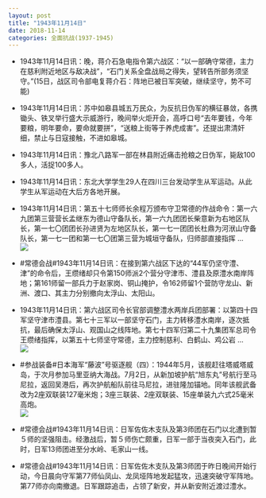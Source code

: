 ```yaml
---
layout: post
title: "1943年11月14日"
date: 2018-11-14
categories: 全面抗战(1937-1945)
---
```


<meta name="referrer" content="no-referrer" />

- 1943年11月14日讯：晚，蒋介石急电指令第六战区：“以一部确守常德，主力在慈利附近地区与敌决战”，“石门关系全盘战局之得失，望转告所部务须坚守。”(15日，战区司令部电复蒋介石：阵地已被日军突破，继续坚守，势不可能) 

- 1943年11月14日讯：苏中如皋县城五万民众，为反抗日伪军的横征暴敛，各携锄头、铁叉举行盛大示威游行，晚间举火炬开会，高呼口号“去年要钱，今年要粮，明年要命，要命就要拼”，“送粮上街等于养虎成害”。还提出肃清奸细，禁止与日寇接触，不进如皋城。 

- 1943年11月14日讯：豫北八路军一部在林县附近痛击抢粮之日伪军，毙敌100多人，活捉100多人。 

- 1943年11月14日讯：东北大学学生29人在四川三台发动学生从军运动。从此学生从军运动在大后方各地开展。 

- 1943年11月14日讯：第五十七师师长余程万颁布守卫常德的作战命令：第一六九团第三营营长孟继东为德山守备队长，第一六九团团长柴意新为右地区队长，第一七〇团团长孙进贤为左地区队长，第一七一团团长杜鼎为河洑山守备队长，第一七一团和第一七〇团第三营为城垣守备队，归师部直接指挥 ... <br/><img src="https://wx3.sinaimg.cn/large/aca367d8ly1fx7i81rtufj20c80dvgls.jpg" />

- #常德会战#1943年11月14日讯：在接到第六战区下达的“44军仍坚守澧、津”的命令后，王缵绪却只令第150师派2个营分守津市、澧县及原澧水南岸阵地；第161师留一部兵力于赵家岗、铜山掩护，令162师留1个营防守龙山、新洲、渡口、其主力分别撤向太浮山、太阳山。 

- 1943年11月14日讯：第六战区司令长官部调整澧水两岸兵团部署：以第四十四军坚守津市澧县。第七十三军以一部坚守石门，主力转移澧水南岸，逐次抵抗，最后确保太浮山、观国山之线阵地。第七十四军归第二十九集团军总司令王缵绪指挥，以第五十七师坚守常德，主力控制慈利、白鹤山、鸡公岩 ... <br/><img src="https://wx2.sinaimg.cn/large/aca367d8ly1fx7er9453cj20c80dv74g.jpg" />

- #参战装备#日本海军“藤波”号驱逐舰（四）：1944年5月，该舰赶往塔威塔威岛，于次月参加马里亚纳大海战。7月2日，从新加坡护航“旭东丸”号航行至马尼拉，返回吴港后，再次护航船队前往马尼拉，进驻隆加锚地。同年该舰武备改为2座双联装127毫米炮；3座三联装、2座双联装、15座单装九六式25毫米高炮。 <br/><img src="https://wx2.sinaimg.cn/large/aca367d8ly1fx7d0w8u58j20fi0b8dh1.jpg" />

- #常德会战#1943年11月14日讯：日军佐佐木支队及第3师团在石门以北遭到暂５师的坚强阻击。经激战后，暂５师伤亡颇重，日军一部于当夜突入石门，此时，日军13师团进至分水岭、毛家山一线。 

- #常德会战#1943年11月14日讯：日军佐佐木支队及第3师团于昨日晚间开始行动，今日晨向守军第77师仙凤山、龙凤垭阵地发起猛攻，迅速突破守军阵地。第77师亦向南撤退。日军跟踪追击，占领了新安，并从新安附近渡过澧水。 

